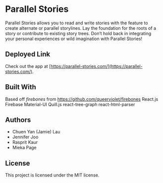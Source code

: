 # Parallel Stories

Parallel Stories allows you to read and write stories with the feature to create alternate or parallel storylines. Lay the foundation for the roots of a story or contribute to existing story trees. Don’t hold back in integrating your personal experiences or wild imagination with Parallel Stories!

## Deployed Link
Check out the app at [https://parallel-stories.com/](https://parallel-stories.com/).

## Built With
Based off *firebones* from https://github.com/queerviolet/firebones
React.js
Firebase
Material-UI
Quill.js
react-tree-graph
react-html-parser

## Authors
- Chuen Yan (Jamie) Lau
- Jennifer Joo
- Rasprit Kaur
- Mieka Page

## License
This project is licensed under the MIT license.
